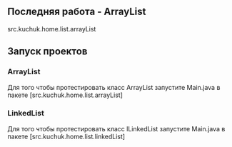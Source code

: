 
## Последняя работа - ArrayList
src.kuchuk.home.list.arrayList

## Запуск проектов

### ArrayList
Для того чтобы протестировать класс ArrayList запустите Main.java
в пакете [src.kuchuk.home.list.arrayList]

### LinkedList
Для того чтобы протестировать класс lLinkedList запустите Main.java 
в пакете [src.kuchuk.home.list.linkedList]

